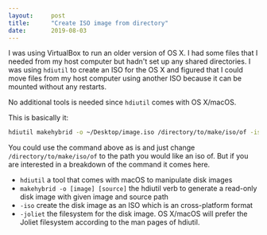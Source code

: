 ```yaml
---
layout:     post
title:      "Create ISO image from directory"
date:       2019-08-03
---
```


I was using VirtualBox to run an older version of OS X. I had some files that I needed from my host computer but hadn't set up any shared directories. I was using `hdiutil` to create an ISO for the OS X and figured that I could move files from my host computer using another ISO because it can be mounted without any restarts.

No additional tools is needed since `hdiutil` comes with OS X/macOS.

This is basically it:

```bash
hdiutil makehybrid -o ~/Desktop/image.iso /directory/to/make/iso/of -iso -joliet
```

You could use the command above as is and just change `/directory/to/make/iso/of` to the path you would like an iso of. But if you are interested in a breakdown of the command it comes here.

- `hdiutil` a tool that comes with macOS to manipulate disk images
- `makehybrid -o [image] [source]` the hdiutil verb to generate a read-only disk image with given image and source path
- `-iso` create the disk image as an ISO which is an cross-platform format
- `-joliet` the filesystem for the disk image. OS X/macOS will prefer the Joliet filesystem according to the man pages of hdiutil.